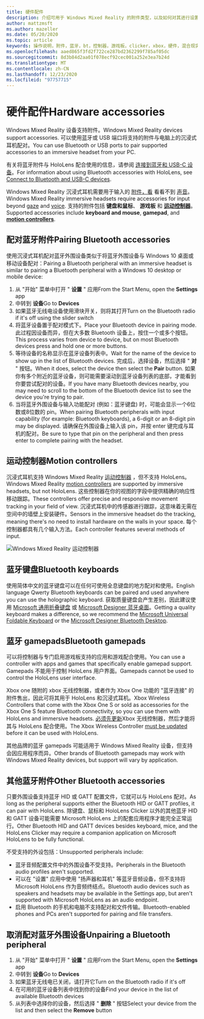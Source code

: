```yaml
---
title: 硬件配件
description: 介绍可用于 Windows Mixed Reality 的附件类型，以及如何对其进行设置。
author: mattzmsft
ms.author: mazeller
ms.date: 05/20/2020
ms.topic: article
keywords: 操作说明，附件，蓝牙，bt，控制器，游戏板，clicker，xbox，硬件，混合现实耳机，windows mixed reality 耳机，虚拟现实耳机，运动控制器
ms.openlocfilehash: aaed865f3fd2f722ce287bd2362299f785af05dc
ms.sourcegitcommit: 8d3b84d2aa01f078ecf92cec001a252e3ea7b24d
ms.translationtype: MT
ms.contentlocale: zh-CN
ms.lasthandoff: 12/23/2020
ms.locfileid: "97757715"
---
```

# <a name="hardware-accessories"></a><span data-ttu-id="f640b-104">硬件配件</span><span class="sxs-lookup"><span data-stu-id="f640b-104">Hardware accessories</span></span>

<span data-ttu-id="f640b-105">Windows Mixed Reality 设备支持附件。</span><span class="sxs-lookup"><span data-stu-id="f640b-105">Windows Mixed Reality devices support accessories.</span></span> <span data-ttu-id="f640b-106">可以使用蓝牙或 USB 端口将支持的附件与电脑上的沉浸式耳机配对。</span><span class="sxs-lookup"><span data-stu-id="f640b-106">You can use Bluetooth or USB ports to pair supported accessories to an immersive headset from your PC.</span></span>

<span data-ttu-id="f640b-107">有关将蓝牙附件与 HoloLens 配合使用的信息，请参阅 [连接到蓝牙和 USB-C 设备](https://docs.microsoft.com/hololens/hololens-connect-devices)。</span><span class="sxs-lookup"><span data-stu-id="f640b-107">For information about using Bluetooth accessories with HoloLens, see [Connect to Bluetooth and USB-C devices](https://docs.microsoft.com/hololens/hololens-connect-devices).</span></span>

<span data-ttu-id="f640b-108">Windows Mixed Reality 沉浸式耳机需要用于输入的 [附件，看](../design/gaze-and-commit.md) 看看不到 [声音](../design/voice-input.md)。</span><span class="sxs-lookup"><span data-stu-id="f640b-108">Windows Mixed Reality immersive headsets require accessories for input beyond [gaze](../design/gaze-and-commit.md) and [voice](../design/voice-input.md).</span></span> <span data-ttu-id="f640b-109">支持的附件包括 **键盘和鼠标**、 **游戏板** 和 **[运动控制器](../design/motion-controllers.md)**。</span><span class="sxs-lookup"><span data-stu-id="f640b-109">Supported accessories include **keyboard and mouse**, **gamepad**, and **[motion controllers](../design/motion-controllers.md)**.</span></span>

## <a name="pairing-bluetooth-accessories"></a><span data-ttu-id="f640b-110">配对蓝牙附件</span><span class="sxs-lookup"><span data-stu-id="f640b-110">Pairing Bluetooth accessories</span></span>

<span data-ttu-id="f640b-111">使用沉浸式耳机配对蓝牙外围设备类似于将蓝牙外围设备与 Windows 10 桌面或移动设备配对：</span><span class="sxs-lookup"><span data-stu-id="f640b-111">Pairing a Bluetooth peripheral with an immersive headset is similar to pairing a Bluetooth peripheral with a Windows 10 desktop or mobile device:</span></span>

1. <span data-ttu-id="f640b-112">从 "开始" 菜单中打开 " **设置** " 应用</span><span class="sxs-lookup"><span data-stu-id="f640b-112">From the Start Menu, open the **Settings** app</span></span>
2. <span data-ttu-id="f640b-113">中转到 **设备**</span><span class="sxs-lookup"><span data-stu-id="f640b-113">Go to **Devices**</span></span>
3. <span data-ttu-id="f640b-114">如果蓝牙无线电设备使用滑块开关，则将其打开</span><span class="sxs-lookup"><span data-stu-id="f640b-114">Turn on the Bluetooth radio if it's off using the slider switch</span></span>
4. <span data-ttu-id="f640b-115">将蓝牙设备置于配对模式下。</span><span class="sxs-lookup"><span data-stu-id="f640b-115">Place your Bluetooth device in pairing mode.</span></span> <span data-ttu-id="f640b-116">此过程因设备而异，但在大多数 Bluetooth 设备上，按住一个或多个按钮。</span><span class="sxs-lookup"><span data-stu-id="f640b-116">This process varies from device to device, but on most Bluetooth devices press and hold one or more buttons.</span></span>
5. <span data-ttu-id="f640b-117">等待设备的名称显示在蓝牙设备列表中。</span><span class="sxs-lookup"><span data-stu-id="f640b-117">Wait for the name of the device to show up in the list of Bluetooth devices.</span></span> <span data-ttu-id="f640b-118">完成后，选择设备，然后选择 " **对** " 按钮。</span><span class="sxs-lookup"><span data-stu-id="f640b-118">When it does, select the device then select the **Pair** button.</span></span> <span data-ttu-id="f640b-119">如果你有多个附近的蓝牙设备，则可能需要滚动到蓝牙设备列表的底部，才能看到你要尝试配对的设备。</span><span class="sxs-lookup"><span data-stu-id="f640b-119">If you have many Bluetooth devices nearby, you may need to scroll to the bottom of the Bluetooth device list to see the device you're trying to pair.</span></span>
6. <span data-ttu-id="f640b-120">当将蓝牙外围设备与输入功能配对 (例如：蓝牙键盘) 时，可能会显示一个6位数或8位数的 pin。</span><span class="sxs-lookup"><span data-stu-id="f640b-120">When pairing Bluetooth peripherals with input capability (for example: Bluetooth keyboards), a 6-digit or an 8-digit pin may be displayed.</span></span> <span data-ttu-id="f640b-121">请确保在外围设备上输入该 pin，并按 enter 键完成与耳机的配对。</span><span class="sxs-lookup"><span data-stu-id="f640b-121">Be sure to type that pin on the peripheral and then press enter to complete pairing with the headset.</span></span>

## <a name="motion-controllers"></a><span data-ttu-id="f640b-122">运动控制器</span><span class="sxs-lookup"><span data-stu-id="f640b-122">Motion controllers</span></span>

<span data-ttu-id="f640b-123">沉浸式耳机支持 Windows Mixed Reality [运动控制器](../design/motion-controllers.md) ，但不支持 HoloLens。</span><span class="sxs-lookup"><span data-stu-id="f640b-123">Windows Mixed Reality [motion controllers](../design/motion-controllers.md) are supported by immersive headsets, but not HoloLens.</span></span> <span data-ttu-id="f640b-124">这些控制器在你的视图的字段中提供精确的响应性移动跟踪。</span><span class="sxs-lookup"><span data-stu-id="f640b-124">These controllers offer precise and responsive movement tracking in your field of view.</span></span> <span data-ttu-id="f640b-125">沉浸式耳机中的传感器进行跟踪，这意味着无需在空间中的墙壁上安装硬件。</span><span class="sxs-lookup"><span data-stu-id="f640b-125">Sensors in the immersive headset do the tracking, meaning there's no need to install hardware on the walls in your space.</span></span> <span data-ttu-id="f640b-126">每个控制器都具有几个输入方法。</span><span class="sxs-lookup"><span data-stu-id="f640b-126">Each controller features several methods of input.</span></span>

![Windows Mixed Reality 运动控制器](../design/images/winmr-ck-1080x1080-350px.jpg)

## <a name="bluetooth-keyboards"></a><span data-ttu-id="f640b-128">蓝牙键盘</span><span class="sxs-lookup"><span data-stu-id="f640b-128">Bluetooth keyboards</span></span>

<span data-ttu-id="f640b-129">使用简体中文的蓝牙键盘可以在任何可使用全息键盘的地方配对和使用。</span><span class="sxs-lookup"><span data-stu-id="f640b-129">English language Qwerty Bluetooth keyboards can be paired and used anywhere you can use the holographic keyboard.</span></span> <span data-ttu-id="f640b-130">获取质量键盘会产生差别，因此建议使用 [Microsoft 通用折叠键盘](https://www.microsoft.com/accessories/products/keyboards/universal-foldable-keyboard/gu5-00001) 或 [Microsoft Designer 蓝牙桌面](https://www.microsoft.com/accessories/products/keyboards/designer-bluetooth-desktop/7n9-00001)。</span><span class="sxs-lookup"><span data-stu-id="f640b-130">Getting a quality keyboard makes a difference, so we recommend the [Microsoft Universal Foldable Keyboard](https://www.microsoft.com/accessories/products/keyboards/universal-foldable-keyboard/gu5-00001) or the [Microsoft Designer Bluetooth Desktop](https://www.microsoft.com/accessories/products/keyboards/designer-bluetooth-desktop/7n9-00001).</span></span>

## <a name="bluetooth-gamepads"></a><span data-ttu-id="f640b-131">蓝牙 gamepads</span><span class="sxs-lookup"><span data-stu-id="f640b-131">Bluetooth gamepads</span></span>

<span data-ttu-id="f640b-132">可以将控制器与专门启用游戏板支持的应用和游戏配合使用。</span><span class="sxs-lookup"><span data-stu-id="f640b-132">You can use a controller with apps and games that specifically enable gamepad support.</span></span> <span data-ttu-id="f640b-133">Gamepads 不能用于控制 HoloLens 用户界面。</span><span class="sxs-lookup"><span data-stu-id="f640b-133">Gamepads cannot be used to control the HoloLens user interface.</span></span>

<span data-ttu-id="f640b-134">Xbox one 随附的 xbox 无线控制器，或者作为 Xbox One 功能的 "蓝牙连接" 的附件售出，因此可将其用于 HoloLens 和沉浸式耳机。</span><span class="sxs-lookup"><span data-stu-id="f640b-134">Xbox Wireless Controllers that come with the Xbox One S or sold as accessories for the Xbox One S feature Bluetooth connectivity, so you can use them with HoloLens and immersive headsets.</span></span> <span data-ttu-id="f640b-135">[必须先更新](https://support.xbox.com/xbox-one/accessories/update-controller-for-stereo-headset-adapter)Xbox 无线控制器，然后才能将其与 HoloLens 配合使用。</span><span class="sxs-lookup"><span data-stu-id="f640b-135">The Xbox Wireless Controller [must be updated](https://support.xbox.com/xbox-one/accessories/update-controller-for-stereo-headset-adapter) before it can be used with HoloLens.</span></span>

<span data-ttu-id="f640b-136">其他品牌的蓝牙 gamepads 可能适用于 Windows Mixed Reality 设备，但支持会因应用程序而异。</span><span class="sxs-lookup"><span data-stu-id="f640b-136">Other brands of Bluetooth gamepads may work with Windows Mixed Reality devices, but support will vary by application.</span></span>

## <a name="other-bluetooth-accessories"></a><span data-ttu-id="f640b-137">其他蓝牙附件</span><span class="sxs-lookup"><span data-stu-id="f640b-137">Other Bluetooth accessories</span></span>

<span data-ttu-id="f640b-138">只要外围设备支持蓝牙 HID 或 GATT 配置文件，它就可以与 HoloLens 配对。</span><span class="sxs-lookup"><span data-stu-id="f640b-138">As long as the peripheral supports either the Bluetooth HID or GATT profiles, it can pair with HoloLens.</span></span> <span data-ttu-id="f640b-139">除键盘、鼠标和 HoloLens Clicker 以外的其他蓝牙 HID 和 GATT 设备可能需要 Microsoft HoloLens 上的配套应用程序才能完全正常运行。</span><span class="sxs-lookup"><span data-stu-id="f640b-139">Other Bluetooth HID and GATT devices besides keyboard, mice, and the HoloLens Clicker may require a companion application on Microsoft HoloLens to be fully functional.</span></span>

<span data-ttu-id="f640b-140">不受支持的外设包括：</span><span class="sxs-lookup"><span data-stu-id="f640b-140">Unsupported peripherals include:</span></span>

* <span data-ttu-id="f640b-141">蓝牙音频配置文件中的外围设备不受支持。</span><span class="sxs-lookup"><span data-stu-id="f640b-141">Peripherals in the Bluetooth audio profiles aren't supported.</span></span>
* <span data-ttu-id="f640b-142">可以在 "设置" 应用中使用 "扬声器和耳机" 等蓝牙音频设备，但不支持将 Microsoft HoloLens 作为音频终结点。</span><span class="sxs-lookup"><span data-stu-id="f640b-142">Bluetooth audio devices such as speakers and headsets may be available in the Settings app, but aren't supported with Microsoft HoloLens as an audio endpoint.</span></span>
* <span data-ttu-id="f640b-143">启用 Bluetooth 的手机和电脑不支持配对和文件传输。</span><span class="sxs-lookup"><span data-stu-id="f640b-143">Bluetooth-enabled phones and PCs aren't supported for pairing and file transfers.</span></span>

## <a name="unpairing-a-bluetooth-peripheral"></a><span data-ttu-id="f640b-144">取消配对蓝牙外围设备</span><span class="sxs-lookup"><span data-stu-id="f640b-144">Unpairing a Bluetooth peripheral</span></span>

1. <span data-ttu-id="f640b-145">从 "开始" 菜单中打开 " **设置** " 应用</span><span class="sxs-lookup"><span data-stu-id="f640b-145">From the Start Menu, open the **Settings** app</span></span>
2. <span data-ttu-id="f640b-146">中转到 **设备**</span><span class="sxs-lookup"><span data-stu-id="f640b-146">Go to **Devices**</span></span>
3. <span data-ttu-id="f640b-147">如果蓝牙无线电已关闭，请打开它</span><span class="sxs-lookup"><span data-stu-id="f640b-147">Turn on the Bluetooth radio if it's off</span></span>
4. <span data-ttu-id="f640b-148">在可用的蓝牙设备列表中找到你的设备</span><span class="sxs-lookup"><span data-stu-id="f640b-148">Find your device in the list of available Bluetooth devices</span></span>
5. <span data-ttu-id="f640b-149">从列表中选择你的设备，然后选择 " **删除** " 按钮</span><span class="sxs-lookup"><span data-stu-id="f640b-149">Select your device from the list and then select the **Remove** button</span></span>
